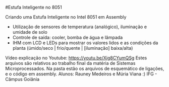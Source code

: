 #Estufa Inteligente no 8051

Criando uma Estufa Inteligente no Intel 8051 em Assembly
- Utilização de sensores de temperatura (analógico), iluminação e umidade de solo
- Controle de saída: cooler, bomba de água e lâmpada
- IHM com LCD e LEDs para mostrar os valores lidos e as condições da planta (úmido/seco | frio/quente | [iluminação] baixa/alta)

Vídeo explicação no Youtube: https://youtu.be/Xig8CYumQSg
Estes arquivos são relativos ao trabalho final da matéria de Sistemas Microprocessados. Na pasta estão os arquivos de esquemático de ligações, e o código em assembly.
Alunos: Rauney Medeiros e Múria Viana :)
IFG - Câmpus Goiânia
